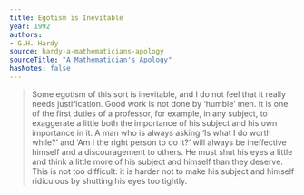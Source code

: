 ```yaml
---
title: Egotism is Inevitable
year: 1992
authors:
- G.H. Hardy
source: hardy-a-mathematicians-apology
sourceTitle: "A Mathematician's Apology"
hasNotes: false
---
```


> Some egotism of this sort is inevitable, and I do not feel that it really needs justification. Good work is not done by ‘humble’ men. It is one of the first duties of a professor, for example, in any subject, to exaggerate a little both the importance of his subject and his own importance in it. A man who is always asking ‘Is what I do worth while?’ and ‘Am I the right person to do it?’ will always be ineffective himself and a discouragement to others. He must shut his eyes a little and think a little more of his subject and himself than they deserve. This is not too difficult: it is harder not to make his subject and himself ridiculous by shutting his eyes too tightly.
